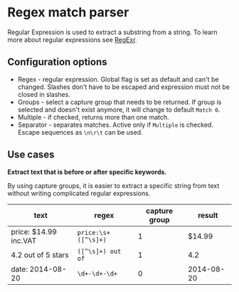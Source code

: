 # Regex match parser
Regular Expression is used to extract a substring from a string. To learn more about regular expressions see
[RegExr][regexr].

## Configuration options
 * Regex - regular expression. Global flag is set as default and can't be changed. Slashes don't have to be escaped and 
 expression must not be closed in slashes.
 * Groups - select a capture group that needs to be returned. If group is selected and doesn't exist anymore, it will 
 change to default `Match 0`.
 * Multiple - if checked, returns more than one match.
 * Separator - separates matches. Active only if `Multiple` is checked. Escape sequences as `\n\r\t` can be used.

## Use cases
**Extract text that is before or after specific keywords.**

By using capture groups, it is easier to extract a specific string from text without writing complicated regular 
expressions.

| text                    	| regex                 | capture group     | result     	|
|--------------------------	|---------------------- |------------------ |-------------- |
| price: $14.99 inc.VAT    	| `price:\s+([^\s]+)`   | 1           	    | $14.99      	|
| 4.2 out of 5 stars    	| `([^\s]+) out of`     | 1                 | 4.2          	|
| date: 2014-08-20          | `\d+-\d+-\d+`         | 0                 | 2014-08-20    |

[regexr]: https://regexr.com/

